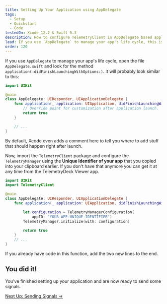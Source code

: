 ```yaml
---
title: Setting Up Your Application using AppDelegate
tags:
  - Setup
  - Quickstart
  - Code
testedOn: Xcode 12.2 & Swift 5.3
description: How to configure TelemetryClient in AppDelegate based applications
lead: If you use `AppDelegate` to manage your app's life cycle, this is how you setup your application so it can send TelemetryDeck signals
order: 120
---
```


If you use `AppDelegate` to manage your app's life cycle, open the file `AppDelegate.swift` and look for the method `application(:didFinishLaunchingWithOptions:)`. It will probably look similar to this:

```swift
import UIKit

@main
class AppDelegate: UIResponder, UIApplicationDelegate {
    func application(_ application: UIApplication, didFinishLaunchingWithOptions launchOptions: [UIApplication.LaunchOptionsKey: Any]?) -> Bool {
        // Override point for customization after application launch.
        return true
    }

    // ...
}
```

By default, Xcode even adds a comment here to tell you where to add stuff that should happen right after launch.

Now, import the `TelemetryClient` package and configure the `TelemetryManager` using the **Unique Identifier of your app** that you copied into your clipboard earlier. If you don't have that anymore you can get it at any time from the TelemetryDeck Viewer app.

```swift
import UIKit
import TelemetryClient

@main
class AppDelegate: UIResponder, UIApplicationDelegate {
    func application(_ application: UIApplication, didFinishLaunchingWithOptions launchOptions: [UIApplication.LaunchOptionsKey: Any]?) -> Bool {

        let configuration = TelemetryManagerConfiguration(
            appID: "YOUR-APP-UNIQUE-IDENTIFIER")
        TelemetryManager.initialize(with: configuration)

        return true
    }
    // ...
}
```

If you already have code in this function, add the two new lines to the end.

## You did it!

You've finished setting up your application and are now ready to send some signals.

<a href="/pages/sending-signals.html" class="btn btn-secondary btn-large">Next Up: Sending Signals &rarr;</a>
